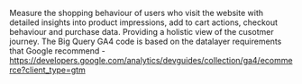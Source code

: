Measure the shopping behaviour of users who visit the website with detailed insights into product impressions, add to cart actions, checkout behaviour and purchase data. Providing a holistic view of the cusotmer journey. The Big Query GA4 code is based on the datalayer requirements that Google recommend - https://developers.google.com/analytics/devguides/collection/ga4/ecommerce?client_type=gtm
